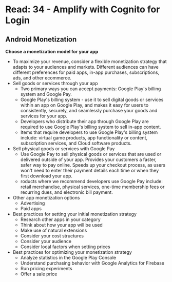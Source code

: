 # Read: 34 - Amplify with Cognito for Login

## Android Monetization
**Choose a monetization model for your app**
  * To maximize your revenue, consider a flexible monetization strategy that adapts to your audiences and markets. Different audiences can have different preferences for paid apps, in-app purchases, subscriptions, ads, and other ecommerce.
  * Sell goods or services through your app
    - Two primary ways you can accept payments: Google Play's billing system and Google Pay.
    - Google Play's billing system - use it to sell digital goods or services within an app on Google Play, and makes it easy for users to consistently, securely, and seamlessly purchase your goods and services for your app.  
    - Developers who distribute their app through Google Play are required to use Google Play's billing system to sell in-app content. 
    - Items that require developers to use Google Play's billing system include: virtual game products, app functionality or content, subscription services, and Cloud software products.
  * Sell physical goods or services with Google Pay
    - Use Google Pay to sell physical goods or services that are used or delivered outside of your app. Provides your customers a faster, safer way to pay online. Speeds up your checkout process, as users won't need to enter their payment details each time or when they first download your app.
    - roducts where we recommend developers use Google Pay include: retail merchandise, physical services, one-time membership fees or recurring dues, and electronic bill payment.
  * Other app monetization options
    - Advertising
    - Paid apps
  * Best practices for setting your initial monetization strategy
    - Research other apps in your category
    - Think about how your app will be used
    - Make use of natural extensions
    - Consider your cost structures
    - Consider your audience
    - Consider local factors when setting prices
  * Best practices for optimizing your monetization strategy
    - Analyze statistics in the Google Play Console
    - Understand purchasing behavior with Google Analytics for Firebase
    - Run pricing experiments
    - Offer a sale price
